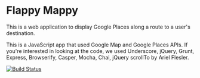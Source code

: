 Flappy Mappy
============

This is a web application to display Google Places along a route to a user's destination.

This is a JavaScript app that used Google Map and Google Places APIs. If you're interested in looking at the code, we used Underscore, jQuery, Grunt, Express, Browserify, Casper, Mocha, Chai, jQuery scrollTo by Ariel Flesler.

[![Build Status](https://api.shippable.com/projects/5388c96a5e755afa02b59e45/badge/master)](https://www.shippable.com/projects/5388c96a5e755afa02b59e45/builds/history)
